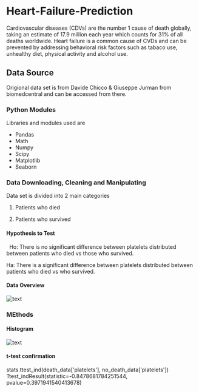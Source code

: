# Heart-Failure-Prediction

Cardiovascular diseases (CDVs) are the number 1 cause of death globally, taking an estimate of 17.9 million each year which counts for 31% of all deaths worldwide. Heart failure is a common cause of CVDs and can be prevented by addressing behavioral risk factors such as tabaco use, unhealthy diet, physical activity and alcohol use.

## Data Source

Origional data set is from Davide Chicco & Giuseppe Jurman from biomedcentral and can be accessed from there. 

### Python Modules

Libraries and modules used are

* Pandas
* Math
* Numpy
* Scipy
* Matplotlib
* Seaborn

### Data Downloading, Cleaning and Manipulating

 Data set is divided into 2 main categories

1.  Patients who died

2. Patients who survived

#### Hypothesis to Test
 
Ho: There is no significant difference between platelets distributed between patients who died vs those who survived.

Ha: There is a significant difference between platelets distributed between patients who died vs who survived.

#### Data Overview

![text](https://user-images.githubusercontent.com/68614187/106083250-c8efd100-60e1-11eb-8cbc-c2feecf24f49.png)

### MEthods

#### Histogram

![text](https://user-images.githubusercontent.com/68614187/106083413-1704d480-60e2-11eb-8ec0-aeec30809ebf.png)

#### t-test confirmation
stats.ttest_ind(death_data['platelets'], no_death_data['platelets'])
Ttest_indResult(statistic=-0.8478681784251544, pvalue=0.3971941540413678)


